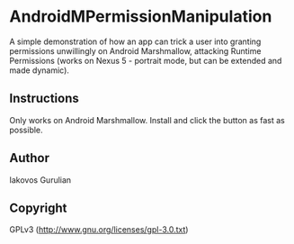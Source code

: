 # AndroidMPermissionManipulation
A simple demonstration of how an app can trick a user into granting permissions unwillingly on Android Marshmallow, attacking Runtime Permissions (works on Nexus 5 - portrait mode, but can be extended and made dynamic).

## Instructions
Only works on Android Marshmallow. Install and click the button as fast as possible.

## Author
Iakovos Gurulian

## Copyright
GPLv3 (http://www.gnu.org/licenses/gpl-3.0.txt)
